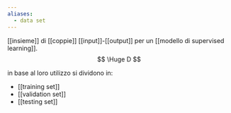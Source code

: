 ```yaml
---
aliases:
  - data set
---
```



[[insieme]] di [[coppie]] [[input]]-[[output]] per un [[modello di supervised learning]].
$$
\Huge D
$$

in base al loro utilizzo si dividono in:
- [[training set]]
- [[validation set]]
- [[testing set]]